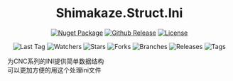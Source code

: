 <center>

# Shimakaze.Struct.Ini
[![Nuget Package](https://badgen.net/nuget/v/Shimakaze.Struct.Ini/)](https://www.nuget.org/packages/Shimakaze.Struct.Ini/)
[![Github Release](https://badgen.net/github/release/frg2089/Shimakaze.Struct.Ini/)](https://github.com/frg2089/Shimakaze.Struct.Ini/releases/latest)
[![License](https://badgen.net/github/license/frg2089/Shimakaze.Struct.Ini/)](https://github.com/frg2089/Shimakaze.Struct.Ini/blob/master/LICENSE)

![Last Tag](https://badgen.net/github/tag/frg2089/Shimakaze.Struct.Ini/)
![Watchers](https://badgen.net/github/watchers/frg2089/Shimakaze.Struct.Ini/)
![Stars](https://badgen.net/github/stars/frg2089/Shimakaze.Struct.Ini/)
![Forks](https://badgen.net/github/forks/frg2089/Shimakaze.Struct.Ini/)
![Branches](https://badgen.net/github/branches/frg2089/Shimakaze.Struct.Ini/)
![Releases](https://badgen.net/github/releases/frg2089/Shimakaze.Struct.Ini/)
![Tags](https://badgen.net/github/tags/frg2089/Shimakaze.Struct.Ini/)
</center>

为CNC系列的INI提供简单数据结构  
可以更加方便的用这个处理ini文件